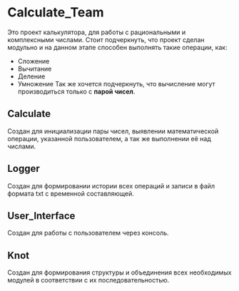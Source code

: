 # Calculate_Team
Это проект калькулятора, для работы с рациональными и комплексными числами. Стоит подчеркнуть, что проект сделан модульно и на данном этапе способен выполнять такие операции, как:
- Сложение
- Вычитание
- Деление
- Умножение
Так же хочется подчеркнуть, что вычисление могут производиться только с **парой чисел**. 
## Calculate
Создан для инициализации пары чисел, выявлении математической операции, указанной пользователем, а так же выполнении её над числами.
## Logger
Создан для формировании истории всех операций и записи в файл формата txt с временной составляющей.
## User_Interface
Создан для работы с пользователем через консоль.
## Knot
Создан для формирования структуры и объединения всех необходимых модулей в соответствии с их последовательностью.
